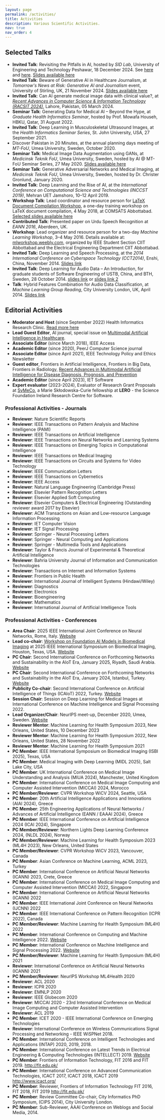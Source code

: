 ```yaml
---
layout: page
permalink: /activities/
title: Activities
description: Various Scientific Activities. 
nav: true
nav_order: 4
---
```


## Selected Talks

- **Invited Talk**: Revisiting the Pitfalls in AI, hosted by *SID Lab*, University of Engineering and Technology Peshawar, 18 December 2024. See [here](https://www.linkedin.com/posts/sidlabuet_seminar-recap-revisiting-the-pitfalls-in-activity-7275346643770626048-FmPq?utm_source=share&utm_medium=member_desktop) and [here](https://hazratali.github.io/blog/2024/talk-at-sidlab/). [Slides available here](https://hazratali.github.io/assets/pdf/slides_hazratali_pitfall_ai_uettalk.pdf)
- **Invited Talk**: Beware of Generative AI in Healthcare Journalism, at *Tomorrow's News at Risk: Generative AI and Journalism* event, University of Stirling, UK, 21 November 2024. [Slides available here](https://hazratali.github.io/assets/pdf/slides_hazratali_stirling_journalism.pdf)
- **Invited Talk**: Can AI generate medical image data with clinical value?, at [*Recent Advances in Computer Science & Information Technology (RACSIT 2024)*](https://dv.ue.edu.pk/racsit2024/), Lahore, Pakistan, 05 March 2024.
- **Seminar Talk**: Generating Data for Medical AI – Beyond the Hype, at *Graduate Health Informatics Seminar*, hosted by Prof. Mowafa Househ, HBKU, Qatar, 31 August 2022.
- **Invited Talk**: Deep Learning in Musculoskeletal Ultrasound Images, at the *Health Informatics Seminar Series*, St. John University, USA, 27 September 2021.
- Discover Pakistan in 20 Minutes, at the annual planning days meeting of *MT-FoU*, Umea University, Sweden, October 2020.
- **Seminar Talk**: Medical Image Data Augmentation using GANs, at *Medicinsk Teknik FoU*, Umea University, Sweden, hosted by AI @ MT-FoU Seminar Series, 27 May 2020. [Slides available here](https://www.slideshare.net/slideshow/medical-image-data-augmentation-using-gans/234868154#17)
- **Seminar Talk**: Generative Adversarial Networks and Medical Imaging, at *Medicinsk Teknik FoU*, Umea University, Sweden, hosted by Dr. Christer Gronlund, January 2020.
- **Invited Talk**: Deep Learning and the Rise of AI, at the *International Conference on Computational Science and Technologies (INCCST 2019)*, Mehran UET Jamshoro, 10–12 April 2019.
- **Workshop Talk**: Lead coordinator and resource person for [LaTeX Document Compilation Workshop](https://latex2018.weebly.com/), a one-day training workshop on LaTeX document compilation, 4 May 2018, at COMSATS Abbottabad. [Selected slides available here](https://www.slideshare.net/HazratAli1/slides-1-alilatex)
- **Contributed Talk**: Presented paper on Urdu Speech Recognition at *EANN 2016*, Aberdeen, UK.
- **Workshop**: Lead organizer and resource person for a two-day *Machine Learning Workshop*, 3–4 May 2016. Details available at: [mlworkshop.weebly.com](http://mlworkshop.weebly.com/), organized by IEEE Student Section CIIT Abbottabad and the Electrical Engineering Department CIIT Abbottabad.
- **Invited Talk**: Deep Learning and Speech Processing, at the *2014 International Conference on Cyberspace Technology (CCT2014)*, Enshi, China, November 2014. [Slides link](https://example.com)
- **Invited Talk**: Deep Learning for Audio Data – An Introduction, for graduate students of Software Engineering of USTB, China, and BTH, Sweden, 28 October 2014. [slides link](https://alihazrat.weebly.com/uploads/1/3/8/5/13856112/presentation_hazratali_cct.pdf) or [slides link 2](https://hazratali.github.io/assets/pdf/presentation_hazratali_cct.pdf)
- **Talk**: Hybrid Features Combination for Audio Data Classification, at *Machine Learning Group Reading*, City University London, UK, April 2014. [Slides link](https://www.dropbox.com/scl/fi/nysmk5qknut2yeni0u6gh/slides-ali-mlgroup2014.pdf?rlkey=adyt1cz2g02tz9uffwapozamt&e=1&dl=0) 


## Editorial Activities

- **Moderator and Host** (since September 2022) Health Informatics Research Clinic. [Read more here](https://alihazrat.medium.com/health-informatics-research-clinic-66f731b45bf9)
- **Lead Guest Editor**, AI journal, special issue on [Multimodal Artificial Intelligence in Healthcare](https://www.mdpi.com/journal/ai/special_issues/5649465XRZ).
- **Associate Editor** (since March 2018), IEEE Access
- **Academic Editor** (since 2020), PeerJ Computer Science journal
- **Associate Editor** (since April 2021), IEEE Technology Policy and Ethics Newsletter
- **Guest editor**, Frontiers in Artificial Intelligence, Frontiers in Big Data, Frontiers in Radiology, [Recent Advances in Multimodal Artificial Intelligence for Disease Diagnosis, Prognosis, and Prevention](https://www.frontiersin.org/research-topics/50539/recent-advances-in-multimodal-artificial-intelligence-for-disease-diagnosis-prognosis-and-prevention/magazine)
- **Academic Editor** (since April 2023), IET Software
- **Expert evaluator** (2023-2024), Evaluator of Research Grant Proposals at [SyMeCo](https://symeco.lero.ie/), a Marie Skłodowska-Curie fellowship at **LERO** - the Science Foundation Ireland Research Centre for Software.

### Professional Activities - Journals  

- **Reviewer**: Nature Scientific Reports  
- **Reviewer**: IEEE Transactions on Pattern Analysis and Machine Intelligence (PAMI)  
- **Reviewer**: IEEE Transactions on Artificial Intelligence  
- **Reviewer**: IEEE Transactions on Neural Networks and Learning Systems  
- **Reviewer**: IEEE Transactions on Emerging Topics in Computational Intelligence  
- **Reviewer**: IEEE Transactions on Medical Imaging  
- **Reviewer**: IEEE Transactions on Circuits and Systems for Video Technology  
- **Reviewer**: IEEE Communication Letters  
- **Reviewer**: IEEE Transactions on Cybernetics  
- **Reviewer**: IEEE Access  
- **Reviewer**: Natural Language Engineering (Cambridge Press)  
- **Reviewer**: Elsevier Pattern Recognition Letters  
- **Reviewer**: Elsevier Applied Soft Computing  
- **Reviewer**: Elsevier Computers & Electrical Engineering (Outstanding reviewer award 2017 by Elsevier)  
- **Reviewer**: ACM Transactions on Asian and Low-resource Language Information Processing  
- **Reviewer**: IET Computer Vision  
- **Reviewer**: IET Signal Processing  
- **Reviewer**: Springer - Neural Processing Letters  
- **Reviewer**: Springer - Neural Computing and Applications  
- **Reviewer**: Springer - Multimedia Tools and Applications  
- **Reviewer**: Taylor & Francis Journal of Experimental & Theoretical Artificial Intelligence
- **Reviewer**: Bahria University Journal of Information and Communication Technologies
- **Reviewer**: Transactions on Internet and Information Systems
- **Reviewer**: Frontiers in Public Health
- **Reviewer**: International Journal of Intelligent Systems (Hindawi/Wiley)
- **Reviewer**: Diagnostics
- **Reviewer**: Electronics
- **Reviewer**: Bioengineering
- **Reviewer**: Mathematics
- **Reviewer**: International Journal of Artificial Intelligence Tools

### Professional Activities - Conferences  

- **Area Chair**: 2025 IEEE International Joint Conference on Neural Networks, Rome, Italy. [Website](https://2025.ijcnn.org/) 
- **Lead co-chair**: [Workshop on Foundation AI Models in Biomedical Imaging](https://hazratali.github.io/faibi2025/) at 2025 IEEE International Symposium on Biomedical Imaging, Houston, Texas, USA. [Website](https://biomedicalimaging.org/2025/)
- **PC Chair**: Second International Conference on Forthcoming Networks and Sustainability in the AIoT Era, January 2025, Riyadh, Saudi Arabia. [Website](https://fones-aiot.sci-conf.com/) 
- **PC Chair**: Second International Conference on Forthcoming Networks and Sustainability in the AIoT Era, January 2024, Istanbul, Turkey. [Website](https://fones-aiot.sci-conf.com/)  
- **Publicity Co-chair**: Second International Conference on Artificial Intelligence of Things (ICAIoT) 2022, Turkey. [Website](https://icaiot.sci-conf.com/)  
- **Session Chair**: Session on Deep Learning for Medical Images at International Conference on Machine Intelligence and Signal Processing 2022.  
- **Lead Organizer/Chair**: NeurIPS meet-up, December 2020, Umea, Sweden. [Website](https://sites.google.com/view/neurips/home)  
- **Reviewer Mentor**: Machine Learning for Health Symposium 2023, New Orleans, United States, 10 December 2023  
- **Reviewer Mentor**: Machine Learning for Health Symposium 2022, New Orleans, United States, 28 November 2022  
- **Reviewer Mentor**: Machine Learning for Health Symposium 2021  
- **PC Member**: IEEE International Symposium on Biomedical Imaging (ISBI 2025), Texas, USA  
- **PC Member**: Medical Imaging with Deep Learning (MIDL 2025), Salt Lake City, USA  
- **PC Member**: UK International Conference on Medical Image Understanding and Analysis (MIUA 2024), Manchester, United Kingdom  
- **PC Member**: International Conference on Medical Image Computing and Computer Assisted Intervention​ (MICCAI) 2024, Morocco  
- **PC Member/Reviewer**: CVPR Workshop WiCV 2024, Seattle, USA  
- **PC Member**: 20th Artificial Intelligence Applications and Innovations (AIAI 2024), Greece  
- **PC Member**: 25th Engineering Applications of Neural Networks / Advances of Artificial Intelligence (EANN / EAAAI 2024), Greece  
- **PC Member**: IEEE International Conference on Artificial Intelligence 2024 (ICAI 2024), Singapore  
- **PC Member/Reviewer**: Northern Lights Deep Learning Conference 2024, (NLDL 2024), Norway  
- **PC Member/Reviewer**: Machine Learning for Health Symposium 2023 (ML4H 2023), New Orleans, United States  
- **PC Member/Reviewer**: CVPR Workshop WiCV 2023, Vancouver, Canada  
- **PC Member**: Asian Conference on Machine Learning, ACML 2023, Turkey  
- **PC Member**: International Conference on Artificial Neural Networks (ICANN) 2023, Crete, Greece  
- **PC Member**: International Conference on Medical Image Computing and Computer Assisted Intervention​ (MICCAI) 2022, Singapore  
- **PC Member**: International Conference on Artificial Neural Networks (ICANN) 2022  
- **PC Member**: IEEE International Joint Conference on Neural Networks (IJCNN) 2022  
- **PC Member**: IEEE International Conference on Pattern Recognition (ICPR 2022), Canada  
- **PC Member/Reviewer**: Machine Learning for Health Symposium (ML4H) 2022  
- **PC Member**: International Conference on Computing and Machine Intelligence 2022. [Website](https://icmi.aiplustech.org/index.html)  
- **PC Member**: International Conference on Machine Intelligence and Signal Processing 2022. [Website](https://misp2022.nitrr.ac.in/)  
- **PC Member/Reviewer**: Machine Learning for Health Symposium (ML4H) 2021  
- **Reviewer**: International Conference on Artificial Neural Networks (ICANN) 2021  
- **PC Member/Reviewer**: NeurIPS Workshop ML4Health 2020  
- **Reviewer**: ACL 2020  
- **Reviewer**: ICPR 2020  
- **Reviewer**: EMNLP 2020  
- **Reviewer**: IEEE Globecom 2020  
- **Reviewer**: MICCAI 2020 - 23rd International Conference on Medical Image Computing and Computer Assisted Intervention  
- **Reviewer**: ACL 2019  
- **PC Member**: ICET 2020 - IEEE International Conference on Emerging Technologies  
- **Reviewer**: International Conference on Wireless Communications Signal Processing and Networking - IEEE WiSPNet 2018. 
- **PC Member**: International Conference on Intelligent Technologies and Applications (INTAP) 2020, 2019, 2018.   
- **PC Member**: International Conference on Latest Trends in Electrical Engineering & Computing Technologies (INTELLECT) 2019. [Website](http://intellect.pafkiet.edu.pk/)  
- **PC Member**: Frontiers of Information Technology, FIT 2016 and FIT 2019. http://fit.edu.pk/ 
- **PC Member**: International Conference on Advanced Communication Technologies, ICACT 2017, ICACT 2018, ICACT 2019 http://www.icact.org/ 
- **PC Member**: Reviewer, Frontiers of Information Technology FIT 2016, FIT 2018, FIT 2019 http://fit.edu.pk/  
- **PC Member**: Review Committee Co-chair, City Informatics PhD Symposium, (CIPS 2014), City University London.
- **PC Member**: Sub-Reviewer, AAAI Conference on Weblogs and Social Media, 2014.


<!-- For now, this page is assumed to be a static description of your courses. You can convert it to a collection similar to `_projects/` so that you can have a dedicated page for each course.

Organize your courses by years, topics, or universities, however you like! -->

